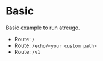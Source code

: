 # Basic

Basic example to run atreugo.

- Route: `/`
- Route: `/echo/<your custom path>`
- Route: `/v1`

